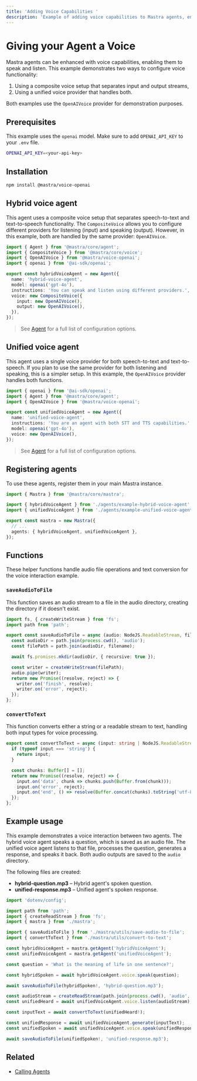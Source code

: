 ```yaml
---
title: 'Adding Voice Capabilities '
description: 'Example of adding voice capabilities to Mastra agents, enabling them to speak and listen using different voice providers.'
---
```


# Giving your Agent a Voice

Mastra agents can be enhanced with voice capabilities, enabling them to speak and listen. This example demonstrates two ways to configure voice functionality:

1. Using a composite voice setup that separates input and output streams,
2. Using a unified voice provider that handles both.

Both examples use the `OpenAIVoice` provider for demonstration purposes.

## Prerequisites

This example uses the `openai` model. Make sure to add `OPENAI_API_KEY` to your `.env` file.

```bash filename=".env" copy
OPENAI_API_KEY=<your-api-key>
```

## Installation

```bash
npm install @mastra/voice-openai
```

## Hybrid voice agent

This agent uses a composite voice setup that separates speech-to-text and text-to-speech functionality. The `CompositeVoice` allows you to configure different providers for listening (input) and speaking (output). However, in this example, both are handled by the same provider: `OpenAIVoice`.

```typescript filename="src/mastra/agents/example-hybrid-voice-agent.ts" showLineNumbers copy
import { Agent } from '@mastra/core/agent';
import { CompositeVoice } from '@mastra/core/voice';
import { OpenAIVoice } from '@mastra/voice-openai';
import { openai } from '@ai-sdk/openai';

export const hybridVoiceAgent = new Agent({
  name: 'hybrid-voice-agent',
  model: openai('gpt-4o'),
  instructions: 'You can speak and listen using different providers.',
  voice: new CompositeVoice({
    input: new OpenAIVoice(),
    output: new OpenAIVoice(),
  }),
});
```

> See [Agent](../../reference/agents/agent) for a full list of configuration options.

## Unified voice agent

This agent uses a single voice provider for both speech-to-text and text-to-speech. If you plan to use the same provider for both listening and speaking, this is a simpler setup. In this example, the `OpenAIVoice` provider handles both functions.

```typescript filename="src/mastra/agents/example-unified-voice-agent.ts" showLineNumbers copy
import { openai } from '@ai-sdk/openai';
import { Agent } from '@mastra/core/agent';
import { OpenAIVoice } from '@mastra/voice-openai';

export const unifiedVoiceAgent = new Agent({
  name: 'unified-voice-agent',
  instructions: 'You are an agent with both STT and TTS capabilities.',
  model: openai('gpt-4o'),
  voice: new OpenAIVoice(),
});
```

> See [Agent](../../reference/agents/agent) for a full list of configuration options.

## Registering agents

To use these agents, register them in your main Mastra instance.

```typescript filename="src/mastra/index.ts" showLineNumbers copy
import { Mastra } from '@mastra/core/mastra';

import { hybridVoiceAgent } from './agents/example-hybrid-voice-agent';
import { unifiedVoiceAgent } from './agents/example-unified-voice-agent';

export const mastra = new Mastra({
  // ...
  agents: { hybridVoiceAgent, unifiedVoiceAgent },
});
```

## Functions

These helper functions handle audio file operations and text conversion for the voice interaction example.

### `saveAudioToFile`

This function saves an audio stream to a file in the audio directory, creating the directory if it doesn't exist.

```typescript filename="src/mastra/utils/save-audio-to-file.ts" showLineNumbers copy
import fs, { createWriteStream } from 'fs';
import path from 'path';

export const saveAudioToFile = async (audio: NodeJS.ReadableStream, filename: string): Promise<void> => {
  const audioDir = path.join(process.cwd(), 'audio');
  const filePath = path.join(audioDir, filename);

  await fs.promises.mkdir(audioDir, { recursive: true });

  const writer = createWriteStream(filePath);
  audio.pipe(writer);
  return new Promise((resolve, reject) => {
    writer.on('finish', resolve);
    writer.on('error', reject);
  });
};
```

### `convertToText`

This function converts either a string or a readable stream to text, handling both input types for voice processing.

```typescript filename="src/mastra/utils/convert-to-text.ts" showLineNumbers copy
export const convertToText = async (input: string | NodeJS.ReadableStream): Promise<string> => {
  if (typeof input === 'string') {
    return input;
  }

  const chunks: Buffer[] = [];
  return new Promise((resolve, reject) => {
    input.on('data', chunk => chunks.push(Buffer.from(chunk)));
    input.on('error', reject);
    input.on('end', () => resolve(Buffer.concat(chunks).toString('utf-8')));
  });
};
```

## Example usage

This example demonstrates a voice interaction between two agents. The hybrid voice agent speaks a question, which is saved as an audio file. The unified voice agent listens to that file, processes the question, generates a response, and speaks it back. Both audio outputs are saved to the `audio` directory.

The following files are created:

- **hybrid-question.mp3** – Hybrid agent's spoken question.
- **unified-response.mp3** – Unified agent's spoken response.

```typescript filename="src/test-voice-agents.ts" showLineNumbers copy
import 'dotenv/config';

import path from 'path';
import { createReadStream } from 'fs';
import { mastra } from './mastra';

import { saveAudioToFile } from './mastra/utils/save-audio-to-file';
import { convertToText } from './mastra/utils/convert-to-text';

const hybridVoiceAgent = mastra.getAgent('hybridVoiceAgent');
const unifiedVoiceAgent = mastra.getAgent('unifiedVoiceAgent');

const question = 'What is the meaning of life in one sentence?';

const hybridSpoken = await hybridVoiceAgent.voice.speak(question);

await saveAudioToFile(hybridSpoken!, 'hybrid-question.mp3');

const audioStream = createReadStream(path.join(process.cwd(), 'audio', 'hybrid-question.mp3'));
const unifiedHeard = await unifiedVoiceAgent.voice.listen(audioStream);

const inputText = await convertToText(unifiedHeard!);

const unifiedResponse = await unifiedVoiceAgent.generate(inputText);
const unifiedSpoken = await unifiedVoiceAgent.voice.speak(unifiedResponse.text);

await saveAudioToFile(unifiedSpoken!, 'unified-response.mp3');
```

<GithubLink
  outdated={true}
  marginTop='mt-16'
  link="https://github.com/mastra-ai/mastra/blob/main/examples/basics/agents/voice-capabilities"
/>

## Related

- [Calling Agents](./calling-agents#from-the-command-line)
